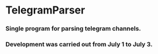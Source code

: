 # TelegramParser

### Single program for parsing telegram channels.

### Development was carried out from July 1 to July 3.
